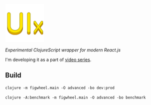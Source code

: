 <img src="logo.png" width="125" />

_Experimental ClojureScript wrapper for modern React.js_

I'm developing it as a part of [video series](https://www.youtube.com/user/roman01la/videos).

## Build

`clojure -m figwheel.main -O advanced -bo dev:prod`

`clojure -A:benchmark -m figwheel.main -O advanced -bo benchmark`

